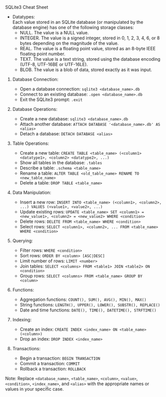 SQLite3 Cheat Sheet

- Datatypes:  
  Each value stored in an SQLite database (or manipulated by the database engine) has one of the following storage classes:
   - NULL. The value is a NULL value.
   - INTEGER. The value is a signed integer, stored in 0, 1, 2, 3, 4, 6, or 8 bytes depending on the magnitude of the value.
   - REAL. The value is a floating point value, stored as an 8-byte IEEE floating point number.
   - TEXT. The value is a text string, stored using the database encoding (UTF-8, UTF-16BE or UTF-16LE).
   - BLOB. The value is a blob of data, stored exactly as it was input.

1. Database Connection:
   - Open a database connection: `sqlite3 <database_name>.db`
   - Connect to an existing database: `.open <database_name>.db`
   - Exit the SQLite3 prompt: `.exit`

2. Database Operations:
   - Create a new database: `sqlite3 <database_name>.db`
   - Attach another database: `ATTACH DATABASE '<database_name>.db' AS <alias>`
   - Detach a database: `DETACH DATABASE <alias>`

3. Table Operations:
   - Create a new table: `CREATE TABLE <table_name> (<column1> <datatype1>, <column2> <datatype2>, ...)`
   - Show all tables in the database: `.tables`
   - Describe a table: `.schema <table_name>`
   - Rename a table: `ALTER TABLE <old_table_name> RENAME TO <new_table_name>`
   - Delete a table: `DROP TABLE <table_name>`

4. Data Manipulation:
   - Insert a new row: `INSERT INTO <table_name> (<column1>, <column2>, ...) VALUES (<value1>, <value2>, ...)`
   - Update existing rows: `UPDATE <table_name> SET <column1> = <new_value1>, <column2> = <new_value2> WHERE <condition>`
   - Delete rows: `DELETE FROM <table_name> WHERE <condition>`
   - Select rows: `SELECT <column1>, <column2>, ... FROM <table_name> WHERE <condition>`

5. Querying:
   - Filter rows: `WHERE <condition>`
   - Sort rows: `ORDER BY <column> [ASC|DESC]`
   - Limit number of rows: `LIMIT <number>`
   - Join tables: `SELECT <columns> FROM <table1> JOIN <table2> ON <condition>`
   - Group rows: `SELECT <columns> FROM <table_name> GROUP BY <column>`

6. Functions:
   - Aggregation functions: `COUNT(), SUM(), AVG(), MIN(), MAX()`
   - String functions: `LENGTH(), UPPER(), LOWER(), SUBSTR(), REPLACE()`
   - Date and time functions: `DATE(), TIME(), DATETIME(), STRFTIME()`

7. Indexing:
   - Create an index: `CREATE INDEX <index_name> ON <table_name> (<column>)`
   - Drop an index: `DROP INDEX <index_name>`

8. Transactions:
   - Begin a transaction: `BEGIN TRANSACTION`
   - Commit a transaction: `COMMIT`
   - Rollback a transaction: `ROLLBACK`

Note: Replace `<database_name>`, `<table_name>`, `<column>`, `<value>`, `<condition>`, `<index_name>`, and `<alias>` with the appropriate names or values in your specific case.
